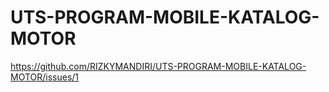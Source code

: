 # UTS-PROGRAM-MOBILE-KATALOG-MOTOR
https://github.com/RIZKYMANDIRI/UTS-PROGRAM-MOBILE-KATALOG-MOTOR/issues/1
